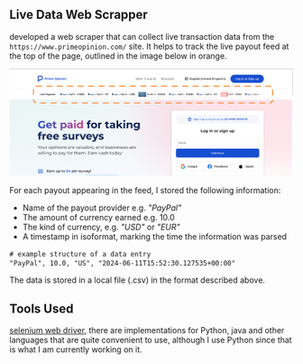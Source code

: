 ## Live Data Web Scrapper

developed a web scraper that can collect live transaction data from the `https://www.primeopinion.com/` site.
It helps to track the live payout feed at the top of the page, outlined in the image below in orange.

![alt text](feed.png "Feed")

For each payout appearing in the feed, I stored the following information:
- Name of the payout provider e.g. *"PayPal"*
- The amount of currency earned e.g. 10.0
- The kind of currency, e.g. *"USD"* or *"EUR"*
- A timestamp in isoformat, marking the time the information was parsed

```
# example structure of a data entry
"PayPal", 10.0, "US", "2024-06-11T15:52:30.127535+00:00"
```

The data is stored in a local file (.csv) in the format described above.

## Tools Used

[selenium web driver](https://www.selenium.dev/documentation/webdriver/getting_started/), there are implementations for 
Python, java and other languages that are quite convenient to use, although I use Python since that is what 
I am currently working on it. <br>

